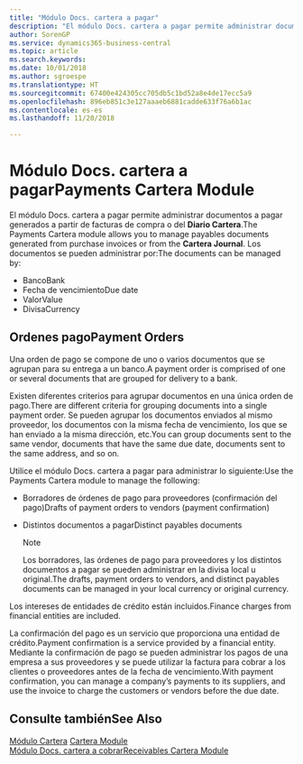 ```yaml
---
title: "Módulo Docs. cartera a pagar"
description: "El módulo Docs. cartera a pagar permite administrar documentos a pagar generados a partir de facturas de compra o del Diario Cartera."
author: SorenGP
ms.service: dynamics365-business-central
ms.topic: article
ms.search.keywords: 
ms.date: 10/01/2018
ms.author: sgroespe
ms.translationtype: HT
ms.sourcegitcommit: 67400e424305cc705db5c1bd52a8e4de17ecc5a9
ms.openlocfilehash: 896eb851c3e127aaaeb6881cadde633f76a6b1ac
ms.contentlocale: es-es
ms.lasthandoff: 11/20/2018

---
```

# <a name="payments-cartera-module"></a><span data-ttu-id="ad00b-103">Módulo Docs. cartera a pagar</span><span class="sxs-lookup"><span data-stu-id="ad00b-103">Payments Cartera Module</span></span>
<span data-ttu-id="ad00b-104">El módulo Docs. cartera a pagar permite administrar documentos a pagar generados a partir de facturas de compra o del **Diario Cartera**.</span><span class="sxs-lookup"><span data-stu-id="ad00b-104">The Payments Cartera module allows you to manage payables documents generated from purchase invoices or from the **Cartera Journal**.</span></span> <span data-ttu-id="ad00b-105">Los documentos se pueden administrar por:</span><span class="sxs-lookup"><span data-stu-id="ad00b-105">The documents can be managed by:</span></span>  

- <span data-ttu-id="ad00b-106">Banco</span><span class="sxs-lookup"><span data-stu-id="ad00b-106">Bank</span></span>  
- <span data-ttu-id="ad00b-107">Fecha de vencimiento</span><span class="sxs-lookup"><span data-stu-id="ad00b-107">Due date</span></span>  
- <span data-ttu-id="ad00b-108">Valor</span><span class="sxs-lookup"><span data-stu-id="ad00b-108">Value</span></span>  
- <span data-ttu-id="ad00b-109">Divisa</span><span class="sxs-lookup"><span data-stu-id="ad00b-109">Currency</span></span>  

## <a name="payment-orders"></a><span data-ttu-id="ad00b-110">Ordenes pago</span><span class="sxs-lookup"><span data-stu-id="ad00b-110">Payment Orders</span></span>  
<span data-ttu-id="ad00b-111">Una orden de pago se compone de uno o varios documentos que se agrupan para su entrega a un banco.</span><span class="sxs-lookup"><span data-stu-id="ad00b-111">A payment order is comprised of one or several documents that are grouped for delivery to a bank.</span></span>  

<span data-ttu-id="ad00b-112">Existen diferentes criterios para agrupar documentos en una única orden de pago.</span><span class="sxs-lookup"><span data-stu-id="ad00b-112">There are different criteria for grouping documents into a single payment order.</span></span> <span data-ttu-id="ad00b-113">Se pueden agrupar los documentos enviados al mismo proveedor, los documentos con la misma fecha de vencimiento, los que se han enviado a la misma dirección, etc.</span><span class="sxs-lookup"><span data-stu-id="ad00b-113">You can group documents sent to the same vendor, documents that have the same due date, documents sent to the same address, and so on.</span></span>  

<span data-ttu-id="ad00b-114">Utilice el módulo Docs. cartera a pagar para administrar lo siguiente:</span><span class="sxs-lookup"><span data-stu-id="ad00b-114">Use the Payments Cartera module to manage the following:</span></span>  

- <span data-ttu-id="ad00b-115">Borradores de órdenes de pago para proveedores (confirmación del pago)</span><span class="sxs-lookup"><span data-stu-id="ad00b-115">Drafts of payment orders to vendors (payment confirmation)</span></span>  
- <span data-ttu-id="ad00b-116">Distintos documentos a pagar</span><span class="sxs-lookup"><span data-stu-id="ad00b-116">Distinct payables documents</span></span>  

    > [!NOTE]  
    >  <span data-ttu-id="ad00b-117">Los borradores, las órdenes de pago para proveedores y los distintos documentos a pagar se pueden administrar en la divisa local u original.</span><span class="sxs-lookup"><span data-stu-id="ad00b-117">The drafts, payment orders to vendors, and distinct payables documents can be managed in your local currency or original currency.</span></span>  

<span data-ttu-id="ad00b-118">Los intereses de entidades de crédito están incluidos.</span><span class="sxs-lookup"><span data-stu-id="ad00b-118">Finance charges from financial entities are included.</span></span>  

<span data-ttu-id="ad00b-119">La confirmación del pago es un servicio que proporciona una entidad de crédito.</span><span class="sxs-lookup"><span data-stu-id="ad00b-119">Payment confirmation is a service provided by a financial entity.</span></span> <span data-ttu-id="ad00b-120">Mediante la confirmación de pago se pueden administrar los pagos de una empresa a sus proveedores y se puede utilizar la factura para cobrar a los clientes o proveedores antes de la fecha de vencimiento.</span><span class="sxs-lookup"><span data-stu-id="ad00b-120">With payment confirmation, you can manage a company’s payments to its suppliers, and use the invoice to charge the customers or vendors before the due date.</span></span>  

## <a name="see-also"></a><span data-ttu-id="ad00b-121">Consulte también</span><span class="sxs-lookup"><span data-stu-id="ad00b-121">See Also</span></span>  
 <span data-ttu-id="ad00b-122">[Módulo Cartera](cartera-module.md) </span><span class="sxs-lookup"><span data-stu-id="ad00b-122">[Cartera Module](cartera-module.md) </span></span>  
 [<span data-ttu-id="ad00b-123">Módulo Docs. cartera a cobrar</span><span class="sxs-lookup"><span data-stu-id="ad00b-123">Receivables Cartera Module</span></span>](receivables-cartera-module.md)

